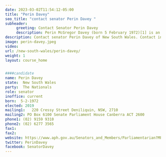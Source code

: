 ```yaml
---
date: 2023-03-02T11:54:12-05:00
title: "Perin Davey"
seo_title: "contact senator Perin Davey "
subheader:
     greeting: Contact Senator Perin Davey
     description: Perin McGregor Davey (born 5 February 1972)[1] is an Australian politician who was elected as a Senator for New South Wales at the 2019 Australian federal election. She is a member of the National Party and is its Senate whip.[2] On 30 May 2022, Davey was elected by her party to be its Deputy Leader after the 2022 Australian federal election.
description: Contact senator Perin Davey of New South Wales. Contact information for Perin Davey includes email address, phone number, and mailing address.
image: perin-davey.jpeg
video:
url: /new-south-wales/perin-davey/
weight: 1
layout: course_home


####candidate
name: Perin Davey
state:	New South Wales
party:	The Nationals
role: senator
inoffice: current
born:  5-2-1972
elected: 2019
mailing1:	220 Cressy Street Deniliquin, NSW, 2710
mailing2: PO Box 6100 Senate Parliament House Canberra ACT 2600
phone1:	(02) 9159 9310
phone2: (02) 6277 3565
fax1:
fax2:
website: https://www.aph.gov.au/Senators_and_Members/Parliamentarian?MPID=281697
twitter: PerinDavey
facebook: SenatorDavey
---
```

